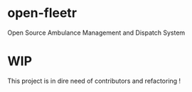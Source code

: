 # open-fleetr
Open Source Ambulance Management and Dispatch System

# WIP
This project is in dire need of contributors and refactoring ! 
